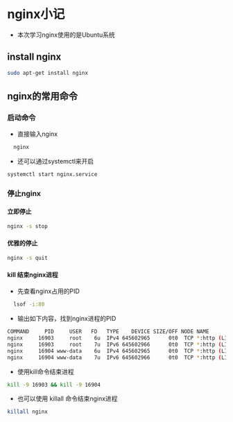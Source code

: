 # nginx小记

* 本次学习nginx使用的是Ubuntu系统

## install nginx

```bash
sudo apt-get install nginx
```
## nginx的常用命令

### 启动命令
- 直接输入nginx
```bash
  nginx
```
- 还可以通过systemctl来开启
```bash
systemctl start nginx.service
```

### 停止nginx
#### 立即停止
```bash
nginx -s stop
```

#### 优雅的停止
```bash
nginx -s quit
```
#### kill 结束nginx进程
* 先查看nginx占用的PID
```bash
  lsof -i:80
```
* 输出如下内容，找到nginx进程的PID
```bash
COMMAND     PID     USER   FD   TYPE    DEVICE SIZE/OFF NODE NAME
nginx     16903     root    6u  IPv4 645602965      0t0  TCP *:http (LISTEN)
nginx     16903     root    7u  IPv6 645602966      0t0  TCP *:http (LISTEN)
nginx     16904 www-data    6u  IPv4 645602965      0t0  TCP *:http (LISTEN)
nginx     16904 www-data    7u  IPv6 645602966      0t0  TCP *:http (LISTEN)
```
* 使用kill命令结束进程
```bash
kill -9 16903 && kill -9 16904
```
* 也可以使用 killall 命令结束nginx进程
```bash
killall nginx
```